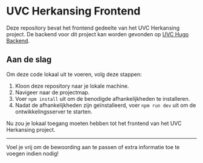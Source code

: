 # UVC Herkansing Frontend

Deze repository bevat het frontend gedeelte van het UVC Herkansing project. De backend voor dit project kan worden gevonden op [UVC Hugo Backend](https://github.com/HugovandeVelde/UVC-Hugo-backend).

## Aan de slag

Om deze code lokaal uit te voeren, volg deze stappen:

1. Kloon deze repository naar je lokale machine.
2. Navigeer naar de projectmap.
3. Voer `npm install` uit om de benodigde afhankelijkheden te installeren.
4. Nadat de afhankelijkheden zijn geïnstalleerd, voer `npm run dev` uit om de ontwikkelingsserver te starten.

Nu zou je lokaal toegang moeten hebben tot het frontend van het UVC Herkansing project.

---

Voel je vrij om de bewoording aan te passen of extra informatie toe te voegen indien nodig!
